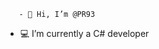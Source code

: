        - 👋 Hi, I’m @PR93
- :computer: I’m currently a C# developer        
  
  
    
    
       
     
            
    
      
         
          
   
     
  
